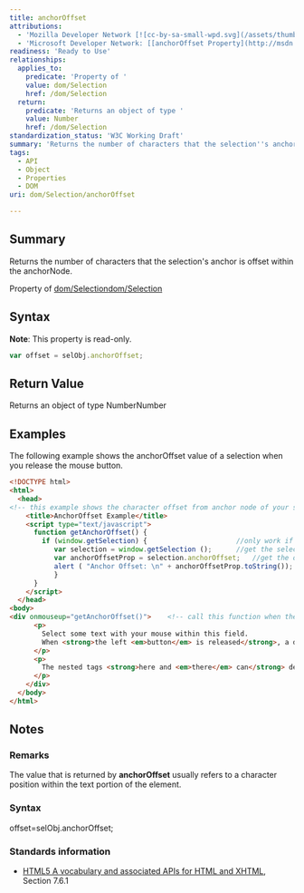 ```yaml
---
title: anchorOffset
attributions:
  - 'Mozilla Developer Network [![cc-by-sa-small-wpd.svg](/assets/thumb/8/8c/cc-by-sa-small-wpd.svg/120px-cc-by-sa-small-wpd.svg.png)](http://creativecommons.org/licenses/by-sa/3.0/us/): [[Selection.anchorOffset](https://developer.mozilla.org/en-US/docs/Web/API/Selection.anchorOffset) Article]'
  - 'Microsoft Developer Network: [[anchorOffset Property](http://msdn.microsoft.com/en-us/library/ie/ff974689(v=vs.85).aspx) Article]'
readiness: 'Ready to Use'
relationships:
  applies_to:
    predicate: 'Property of '
    value: dom/Selection
    href: /dom/Selection
  return:
    predicate: 'Returns an object of type '
    value: Number
    href: /dom/Selection
standardization_status: 'W3C Working Draft'
summary: 'Returns the number of characters that the selection''s anchor is offset within the anchorNode.'
tags:
  - API
  - Object
  - Properties
  - DOM
uri: dom/Selection/anchorOffset

---
```

## <span>Summary</span>

Returns the number of characters that the selection's anchor is offset within the anchorNode.

Property of [dom/Selection](/dom/Selection)[dom/Selection](/dom/Selection)

## <span>Syntax</span>

**Note**: This property is read-only.

``` js
var offset = selObj.anchorOffset;
```

## <span>Return Value</span>

Returns an object of type NumberNumber

## <span>Examples</span>

The following example shows the anchorOffset value of a selection when you release the mouse button.

``` html
<!DOCTYPE html>
<html>
  <head>
<!-- this example shows the character offset from anchor node of your selection-->
    <title>AnchorOffset Example</title>
    <script type="text/javascript">
      function getAnchorOffset() {
        if (window.getSelection) {                      //only work if supported
           var selection = window.getSelection ();      //get the selection object
           var anchorOffsetProp = selection.anchorOffset;   //get the offset
           alert ( "Anchor Offset: \n" + anchorOffsetProp.toString());
           }
      }
    </script>
  </head>
<body>
<div onmouseup="getAnchorOffset()">    <!-- call this function when the mouse button is released -->
      <p>
        Select some text with your mouse within this field.
        When <strong>the left <em>button</em> is released</strong>, a dialog pops up with the anchor offset.
      </p>
      <p>
        The nested tags <strong>here and <em>there</em> can</strong> demonstrate different offsets as well.
      </p>
    </div>
  </body>
</html>
```

## <span>Notes</span>

### <span>Remarks</span>

The value that is returned by **anchorOffset** usually refers to a character position within the text portion of the element.

### <span>Syntax</span>

offset=selObj.anchorOffset;

### <span>Standards information</span>

-   [HTML5 A vocabulary and associated APIs for HTML and XHTML](http://go.microsoft.com/fwlink/p/?linkid=221374), Section 7.6.1

